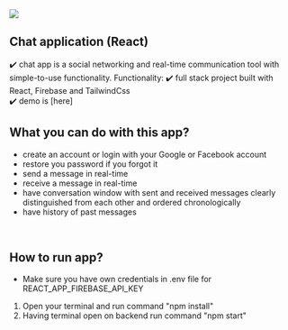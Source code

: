 <img src="https://user-images.githubusercontent.com/102720711/203571851-5966252e-afc4-43e4-968d-16d5cf8da095.png"/> 


## Chat application (React)

:heavy_check_mark: chat app is a social networking and real-time communication tool with simple-to-use functionality.
Functionality: 
:heavy_check_mark: full stack project built with React, Firebase and TailwindCss<br />
:heavy_check_mark: demo is [here]

## What you can do with this app?
- create an account or login with your Google or Facebook account
- restore you password if you forgot it 
- send a message in real-time
- receive a message in real-time
- have conversation window with sent and received messages clearly distinguished from each other and ordered chronologically
- have history of past messages
<br />

## How to run app?
- Make sure you have own credentials in .env file for REACT_APP_FIREBASE_API_KEY
1. Open your terminal and run command "npm install"
3. Having terminal open on backend run command "npm start"
